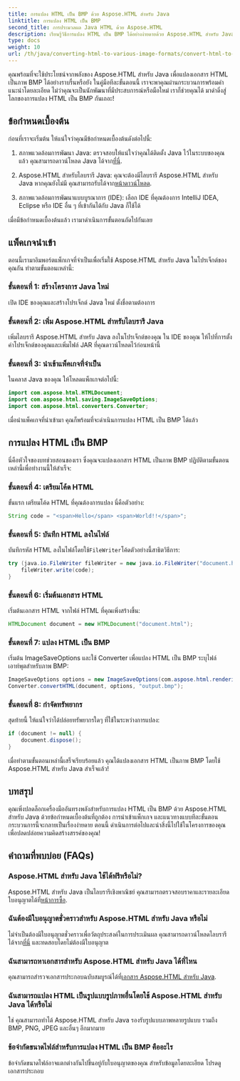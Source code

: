 ```yaml
---
title: การแปลง HTML เป็น BMP ด้วย Aspose.HTML สำหรับ Java
linktitle: การแปลง HTML เป็น BMP
second_title: การประมวลผล Java HTML ด้วย Aspose.HTML
description: เรียนรู้วิธีการแปลง HTML เป็น BMP ได้อย่างง่ายดายด้วย Aspose.HTML สำหรับ Java คำแนะนำทีละขั้นตอนพร้อมข้อกำหนดเบื้องต้นและการนำเข้าแพ็กเกจ สำรวจเลยตอนนี้!
type: docs
weight: 10
url: /th/java/converting-html-to-various-image-formats/convert-html-to-bmp/
---
```


คุณพร้อมที่จะใช้ประโยชน์จากพลังของ Aspose.HTML สำหรับ Java เพื่อแปลงเอกสาร HTML เป็นภาพ BMP ได้อย่างราบรื่นหรือยัง ในคู่มือทีละขั้นตอนนี้ เราจะพาคุณผ่านกระบวนการพร้อมคำแนะนำโดยละเอียด ไม่ว่าคุณจะเป็นนักพัฒนาที่มีประสบการณ์หรือมือใหม่ เราก็ช่วยคุณได้ มาดำดิ่งสู่โลกของการแปลง HTML เป็น BMP กันเถอะ!

## ข้อกำหนดเบื้องต้น

ก่อนที่เราจะเริ่มต้น ให้แน่ใจว่าคุณมีข้อกำหนดเบื้องต้นดังต่อไปนี้:

1.  สภาพแวดล้อมการพัฒนา Java: ตรวจสอบให้แน่ใจว่าคุณได้ติดตั้ง Java ไว้ในระบบของคุณแล้ว คุณสามารถดาวน์โหลด Java ได้จาก[ที่นี่](https://www.java.com/download/).

2.  Aspose.HTML สำหรับไลบรารี Java: คุณจะต้องมีไลบรารี Aspose.HTML สำหรับ Java หากคุณยังไม่มี คุณสามารถรับได้จาก[หน้าดาวน์โหลด](https://releases.aspose.com/html/java/).

3. สภาพแวดล้อมการพัฒนาแบบบูรณาการ (IDE): เลือก IDE ที่คุณต้องการ IntelliJ IDEA, Eclipse หรือ IDE อื่น ๆ ที่เข้ากันได้กับ Java ก็ใช้ได้

เมื่อมีข้อกำหนดเบื้องต้นแล้ว เรามาดำเนินการขั้นตอนถัดไปกันเลย

## แพ็คเกจนำเข้า

ตอนนี้เรามาอิมพอร์ตแพ็กเกจที่จำเป็นเพื่อเริ่มใช้ Aspose.HTML สำหรับ Java ในโปรเจ็กต์ของคุณกัน ทำตามขั้นตอนเหล่านี้:

### ขั้นตอนที่ 1: สร้างโครงการ Java ใหม่

เปิด IDE ของคุณและสร้างโปรเจ็กต์ Java ใหม่ ตั้งชื่อตามต้องการ

### ขั้นตอนที่ 2: เพิ่ม Aspose.HTML สำหรับไลบรารี Java

เพิ่มไลบรารี Aspose.HTML สำหรับ Java ลงในโปรเจ็กต์ของคุณ ใน IDE ของคุณ ให้ไปที่การตั้งค่าโปรเจ็กต์ของคุณและเพิ่มไฟล์ JAR ที่คุณดาวน์โหลดไว้ก่อนหน้านี้

### ขั้นตอนที่ 3: นำเข้าแพ็คเกจที่จำเป็น

ในคลาส Java ของคุณ ให้โหลดแพ็กเกจต่อไปนี้:

```java
import com.aspose.html.HTMLDocument;
import com.aspose.html.saving.ImageSaveOptions;
import com.aspose.html.converters.Converter;
```

เมื่อนำแพ็คเกจที่นำเข้ามา คุณก็พร้อมที่จะดำเนินการแปลง HTML เป็น BMP ได้แล้ว

## การแปลง HTML เป็น BMP

นี่คือหัวใจของบทช่วยสอนของเรา ซึ่งคุณจะแปลงเอกสาร HTML เป็นภาพ BMP ปฏิบัติตามขั้นตอนเหล่านี้เพื่อทำงานนี้ให้สำเร็จ:

### ขั้นตอนที่ 4: เตรียมโค้ด HTML

ขั้นแรก เตรียมโค้ด HTML ที่คุณต้องการแปลง นี่คือตัวอย่าง:

```java
String code = "<span>Hello</span> <span>World!!</span>";
```

### ขั้นตอนที่ 5: บันทึก HTML ลงในไฟล์

บันทึกรหัส HTML ลงในไฟล์โดยใช้`FileWriter`โค้ดตัวอย่างนี้สาธิตวิธีการ:

```java
try (java.io.FileWriter fileWriter = new java.io.FileWriter("document.html")) {
    fileWriter.write(code);
}
```

### ขั้นตอนที่ 6: เริ่มต้นเอกสาร HTML

เริ่มต้นเอกสาร HTML จากไฟล์ HTML ที่คุณเพิ่งสร้างขึ้น:

```java
HTMLDocument document = new HTMLDocument("document.html");
```

### ขั้นตอนที่ 7: แปลง HTML เป็น BMP

เริ่มต้น ImageSaveOptions และใช้ Converter เพื่อแปลง HTML เป็น BMP ระบุไฟล์เอาท์พุตสำหรับภาพ BMP:

```java
ImageSaveOptions options = new ImageSaveOptions(com.aspose.html.rendering.image.ImageFormat.Bmp);
Converter.convertHTML(document, options, "output.bmp");
```

### ขั้นตอนที่ 8: กำจัดทรัพยากร

สุดท้ายนี้ ให้แน่ใจว่าได้ปล่อยทรัพยากรใดๆ ที่ใช้ในระหว่างการแปลง:

```java
if (document != null) {
    document.dispose();
}
```

เมื่อทำตามขั้นตอนเหล่านี้เสร็จเรียบร้อยแล้ว คุณได้แปลงเอกสาร HTML เป็นภาพ BMP โดยใช้ Aspose.HTML สำหรับ Java สำเร็จแล้ว!

## บทสรุป

คุณเพิ่งปลดล็อกเครื่องมืออันทรงพลังสำหรับการแปลง HTML เป็น BMP ด้วย Aspose.HTML สำหรับ Java ด้วยข้อกำหนดเบื้องต้นที่ถูกต้อง การนำเข้าแพ็กเกจ และแนวทางแบบทีละขั้นตอน กระบวนการนี้จะกลายเป็นเรื่องง่ายดาย ตอนนี้ ดำเนินการต่อไปและนำสิ่งนี้ไปใช้ในโครงการของคุณเพื่อปลดปล่อยความคิดสร้างสรรค์ของคุณ!

## คำถามที่พบบ่อย (FAQs)

### Aspose.HTML สำหรับ Java ใช้ได้ฟรีหรือไม่?
 Aspose.HTML สำหรับ Java เป็นไลบรารีเชิงพาณิชย์ คุณสามารถตรวจสอบราคาและรายละเอียดใบอนุญาตได้ที่[หน้าการซื้อ](https://purchase.aspose.com/buy).

### ฉันต้องมีใบอนุญาตชั่วคราวสำหรับ Aspose.HTML สำหรับ Java หรือไม่
 ไม่จำเป็นต้องมีใบอนุญาตชั่วคราวเพื่อวัตถุประสงค์ในการประเมินผล คุณสามารถดาวน์โหลดไลบรารีได้จาก[ที่นี่](https://releases.aspose.com/) และทดสอบโดยไม่ต้องมีใบอนุญาต

### ฉันสามารถหาเอกสารสำหรับ Aspose.HTML สำหรับ Java ได้ที่ไหน
 คุณสามารถสำรวจเอกสารประกอบฉบับสมบูรณ์ได้ที่[เอกสาร Aspose.HTML สำหรับ Java](https://reference.aspose.com/html/java/).

### ฉันสามารถแปลง HTML เป็นรูปแบบรูปภาพอื่นโดยใช้ Aspose.HTML สำหรับ Java ได้หรือไม่
ใช่ คุณสามารถทำได้ Aspose.HTML สำหรับ Java รองรับรูปแบบภาพหลายรูปแบบ รวมถึง BMP, PNG, JPEG และอื่นๆ อีกมากมาย

### ข้อจำกัดขนาดไฟล์สำหรับการแปลง HTML เป็น BMP คืออะไร
ข้อจำกัดขนาดไฟล์อาจแตกต่างกันไปขึ้นอยู่กับใบอนุญาตของคุณ สำหรับข้อมูลโดยละเอียด โปรดดูเอกสารประกอบ